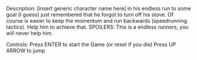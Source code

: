 Description:
[insert generic character name here] in his endless run to some goal (I guess) just remembered that he forgot to turn off his stove. Of course is easier to keep the momentum and run backwards (speedrunning tactics). Help him to achieve that.
SPOILERS: This is a endless runners, you will never help him.

Controls:
Press ENTER to start the Game (or reset if you die)
Press UP ARROW to jump